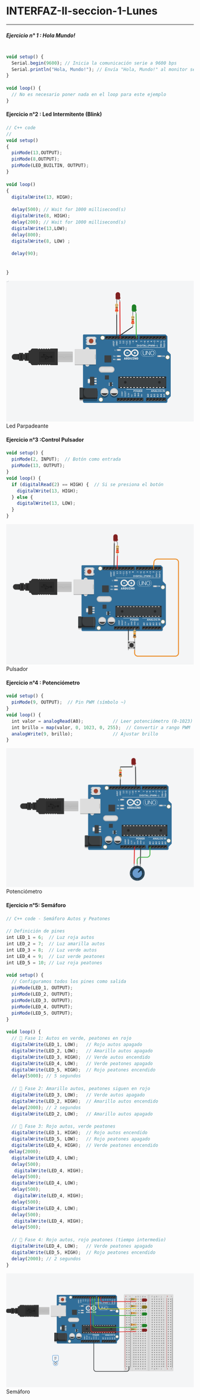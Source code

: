 # INTERFAZ-II-seccion-1-Lunes
------------------------------------------------

#####  Ejercicio n° 1  : Hola Mundo!

``` js

void setup() {
  Serial.begin(9600); // Inicia la comunicación serie a 9600 bps
  Serial.println("Hola, Mundo!"); // Envía "Hola, Mundo!" al monitor serie
}

void loop() {
  // No es necesario poner nada en el loop para este ejemplo
}

```
#### Ejercicio n°2 : Led Intermitente (Blink)

```js
// C++ code
//
void setup()
{
  pinMode(13,OUTPUT);
  pinMode(8,OUTPUT);
  pinMode(LED_BUILTIN, OUTPUT);
}

void loop()
{
  digitalWrite(13, HIGH);
  
  delay(500); // Wait for 1000 millisecond(s)
  digitalWrite(8, HIGH);
  delay(200); // Wait for 1000 millisecond(s)
  digitalWrite(13,LOW);
  delay(800); 
  digitalWrite(8, LOW) ;
  
  delay(90); 
  
  
}

```
<img   src="Img/blinker.png" > Led Parpadeante </a>

#### Ejercicio n°3 :Control Pulsador
```js
void setup() {
  pinMode(2, INPUT);  // Botón como entrada
  pinMode(13, OUTPUT);
}
void loop() {
  if (digitalRead(2) == HIGH) {  // Si se presiona el botón
    digitalWrite(13, HIGH);
  } else {
    digitalWrite(13, LOW);
  }
}

```
<img src="Img/pulsador.png" > Pulsador </a>

#### Ejercicio n°4 :  Potenciómetro

```js
void setup() {
  pinMode(9, OUTPUT);  // Pin PWM (símbolo ~)
}
void loop() {
  int valor = analogRead(A0);           // Leer potenciómetro (0-1023)
  int brillo = map(valor, 0, 1023, 0, 255);  // Convertir a rango PWM
  analogWrite(9, brillo);               // Ajustar brillo
}

```

<img src="Img/potenciometro.png" > Potenciómetro </a>

#### Ejercicio n°5: Semáforo

```js
// C++ code - Semáforo Autos y Peatones

// Definición de pines
int LED_1 = 6;  // Luz roja autos
int LED_2 = 7;  // Luz amarilla autos
int LED_3 = 8;  // Luz verde autos
int LED_4 = 9;  // Luz verde peatones
int LED_5 = 10; // Luz roja peatones

void setup() {
  // Configuramos todos los pines como salida
  pinMode(LED_1, OUTPUT);
  pinMode(LED_2, OUTPUT);
  pinMode(LED_3, OUTPUT);
  pinMode(LED_4, OUTPUT);
  pinMode(LED_5, OUTPUT);
}

void loop() {
  // 🚦 Fase 1: Autos en verde, peatones en rojo
  digitalWrite(LED_1, LOW);   // Rojo autos apagado
  digitalWrite(LED_2, LOW);   // Amarillo autos apagado
  digitalWrite(LED_3, HIGH);  // Verde autos encendido
  digitalWrite(LED_4, LOW);   // Verde peatones apagado
  digitalWrite(LED_5, HIGH);  // Rojo peatones encendido
  delay(5000); // 5 segundos

  // 🚦 Fase 2: Amarillo autos, peatones siguen en rojo
  digitalWrite(LED_3, LOW);   // Verde autos apagado
  digitalWrite(LED_2, HIGH);  // Amarillo autos encendido
  delay(2000); // 2 segundos
  digitalWrite(LED_2, LOW);   // Amarillo autos apagado

  // 🚦 Fase 3: Rojo autos, verde peatones
  digitalWrite(LED_1, HIGH);  // Rojo autos encendido
  digitalWrite(LED_5, LOW);   // Rojo peatones apagado
  digitalWrite(LED_4, HIGH);  // Verde peatones encendido
 delay(2000);
  digitalWrite(LED_4, LOW);  
  delay(500);
   digitalWrite(LED_4, HIGH);
  delay(500);
  digitalWrite(LED_4, LOW);  
  delay(500);
   digitalWrite(LED_4, HIGH);
  delay(500);
  digitalWrite(LED_4, LOW); 
  delay(500);
   digitalWrite(LED_4, HIGH); 
  delay(500); 

  // 🚦 Fase 4: Rojo autos, rojo peatones (tiempo intermedio)
  digitalWrite(LED_4, LOW);   // Verde peatones apagado
  digitalWrite(LED_5, HIGH);  // Rojo peatones encendido
  delay(2000); // 2 segundos
}
```

<img src="Img/semaforo.png" > Semáforo </a>



